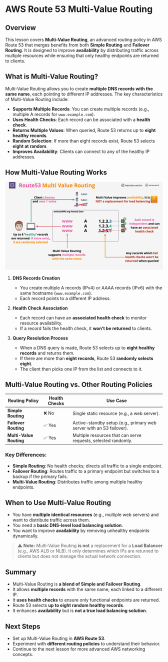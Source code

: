 # AWS Route 53 Multi-Value Routing

## Overview

This lesson covers **Multi-Value Routing**, an advanced routing policy in AWS Route 53 that merges benefits from both **Simple Routing** and **Failover Routing**. It is designed to improve **availability** by distributing traffic across multiple resources while ensuring that only healthy endpoints are returned to clients.

## What is Multi-Value Routing?

Multi-Value Routing allows you to create **multiple DNS records with the same name**, each pointing to different IP addresses. The key characteristics of Multi-Value Routing include:

- **Supports Multiple Records**: You can create multiple records (e.g., multiple A records for `www.example.com`).
- **Uses Health Checks**: Each record can be associated with a **health check**.
- **Returns Multiple Values**: When queried, Route 53 returns up to **eight healthy records**.
- **Random Selection**: If more than eight records exist, Route 53 selects **eight at random**.
- **Improves Availability**: Clients can connect to any of the healthy IP addresses.

## How Multi-Value Routing Works

![alt text](image-6.png)

1. **DNS Records Creation**

   - You create multiple A records (IPv4) or AAAA records (IPv6) with the same hostname (`www.example.com`).
   - Each record points to a different IP address.

2. **Health Check Association**

   - Each record can have an **associated health check** to monitor resource availability.
   - If a record fails the health check, it **won't be returned** to clients.

3. **Query Resolution Process**
   - When a DNS query is made, Route 53 selects up to **eight healthy records** and returns them.
   - If there are more than **eight records**, Route 53 **randomly selects eight**.
   - The client then picks one IP from the list and connects to it.

## Multi-Value Routing vs. Other Routing Policies

| Routing Policy          | Health Checks | Use Case                                                             |
| ----------------------- | ------------- | -------------------------------------------------------------------- |
| **Simple Routing**      | ❌ No         | Single static resource (e.g., a web server).                         |
| **Failover Routing**    | ✅ Yes        | Active-standby setup (e.g., primary web server with an S3 failover). |
| **Multi-Value Routing** | ✅ Yes        | Multiple resources that can serve requests, selected randomly.       |

### Key Differences:

- **Simple Routing**: No health checks; directs all traffic to a single endpoint.
- **Failover Routing**: Routes traffic to a primary endpoint but switches to a backup if the primary fails.
- **Multi-Value Routing**: Distributes traffic among multiple healthy endpoints.

## When to Use Multi-Value Routing

- You have **multiple identical resources** (e.g., multiple web servers) and want to distribute traffic across them.
- You need a **basic DNS-level load balancing solution**.
- You want to improve **availability** by removing unhealthy endpoints dynamically.

> ⚠️ **Note:** Multi-Value Routing **is not** a replacement for a **Load Balancer** (e.g., AWS ALB or NLB). It only determines which IPs are returned to clients but does not manage the actual network connection.

## Summary

- Multi-Value Routing is **a blend of Simple and Failover Routing**.
- It allows **multiple records** with the same name, each linked to a different IP.
- It **uses health checks** to ensure only functional endpoints are returned.
- Route 53 selects **up to eight random healthy records**.
- It enhances **availability** but is **not a true load balancing solution**.

## Next Steps

- Set up Multi-Value Routing in **AWS Route 53**.
- Experiment with **different routing policies** to understand their behavior.
- Continue to the next lesson for more advanced AWS networking concepts.
